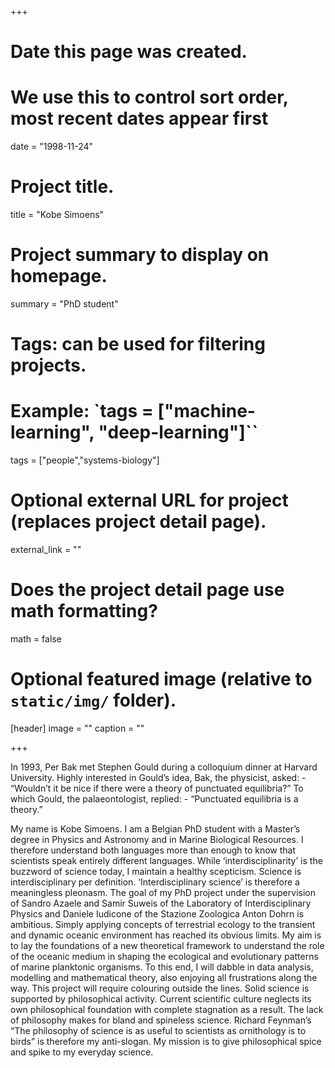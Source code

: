 +++
# Date this page was created.
# We use this to control sort order, most recent dates appear first
date = "1998-11-24"

# Project title.
title = "Kobe Simoens"

# Project summary to display on homepage.
summary = "PhD student"

# Tags: can be used for filtering projects.
# Example: `tags = ["machine-learning", "deep-learning"]``
tags = ["people","systems-biology"]

# Optional external URL for project (replaces project detail page).
external_link = ""

# Does the project detail page use math formatting?
math = false

# Optional featured image (relative to `static/img/` folder).
[header]
image = ""
caption = ""

+++

In 1993, Per Bak met Stephen Gould during a colloquium dinner at Harvard University. Highly interested in Gould’s idea, Bak, the physicist, asked: - “Wouldn’t it be nice if there were a theory of punctuated equilibria?” To which Gould, the palaeontologist, replied: - “Punctuated equilibria is a theory.”

My name is Kobe Simoens. I am a Belgian PhD student with a Master’s degree in Physics and Astronomy and in Marine Biological Resources. I therefore understand both languages more than enough to know that scientists speak entirely different languages. While ‘interdisciplinarity’ is the buzzword of science today, I maintain a healthy scepticism. Science is interdisciplinary per definition. ‘Interdisciplinary science’ is therefore a meaningless pleonasm. The goal of my PhD project under the supervision of Sandro Azaele and
Samir Suweis of the Laboratory of Interdisciplinary Physics and Daniele Iudicone of the Stazione Zoologica Anton Dohrn is ambitious. Simply applying concepts of terrestrial ecology to the transient and dynamic oceanic environment has reached its obvious limits. My aim is to lay the foundations of a new theoretical framework to understand the role of the oceanic medium in shaping the ecological and evolutionary patterns of marine planktonic organisms. To this end, I will dabble in data analysis, modelling and mathematical theory, also enjoying all frustrations along the way. This project will require colouring outside the lines. Solid science is
supported by philosophical activity. Current scientific culture neglects its own philosophical foundation with complete stagnation as a result. The lack of philosophy makes for bland and spineless science. Richard Feynman’s “The philosophy of science is as useful to scientists as ornithology is to birds” is therefore my anti-slogan. My mission is to give philosophical spice and spike to my everyday science.
